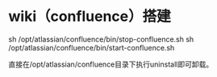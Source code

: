 # wiki（confluence）搭建

sh /opt/atlassian/confluence/bin/stop-confluence.sh
sh /opt/atlassian/confluence/bin/start-confluence.sh




直接在/opt/atlassian/confluence目录下执行uninstall即可卸载。